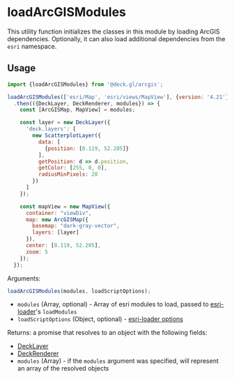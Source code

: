 # loadArcGISModules

This utility function initializes the classes in this module by loading ArcGIS dependencies. Optionally, it can also load additional dependencies from the `esri` namespace.

## Usage

```js
import {loadArcGISModules} from '@deck.gl/arcgis';

loadArcGISModules(['esri/Map', 'esri/views/MapView'], {version: '4.21'})
  .then(({DeckLayer, DeckRenderer, modules}) => {
    const [ArcGISMap, MapView] = modules;

    const layer = new DeckLayer({
      'deck.layers': [
        new ScatterplotLayer({
          data: [
            {position: [0.119, 52.205]}
          ],
          getPosition: d => d.position,
          getColor: [255, 0, 0],
          radiusMinPixels: 20
        })
      ]
    });

    const mapView = new MapView({
      container: "viewDiv",
      map: new ArcGISMap({
        basemap: "dark-gray-vector",
        layers: [layer]
      }),
      center: [0.119, 52.205],
      zoom: 5
    });
  });
```

Arguments:

```js
loadArcGISModules(modules, loadScriptOptions);
```

- `modules` (Array, optional) - Array of esri modules to load, passed to [esri-loader](https://github.com/Esri/esri-loader)'s `loadModules`
- `loadScriptOptions` (Object, optional) - [esri-loader options](https://github.com/Esri/esri-loader#configuring-esri-loader)

Returns: a promise that resolves to an object with the following fields:

- [DeckLayer](./deck-layer.md)
- [DeckRenderer](./deck-renderer.md)
- `modules` (Array) - if the `modules` argument was specified, will represent an array of the resolved objects
